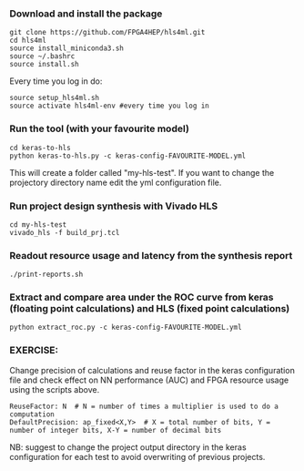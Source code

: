 ### Download and install the package

```
git clone https://github.com/FPGA4HEP/hls4ml.git
cd hls4ml
source install_miniconda3.sh
source ~/.bashrc
source install.sh
```

Every time you log in do:

```
source setup_hls4ml.sh
source activate hls4ml-env #every time you log in
```

### Run the tool (with your favourite model)

```
cd keras-to-hls
python keras-to-hls.py -c keras-config-FAVOURITE-MODEL.yml
```

This will create a folder called "my-hls-test". If you want to change the projectory directory name edit the yml configuration file.

### Run project design synthesis with Vivado HLS

```
cd my-hls-test
vivado_hls -f build_prj.tcl
```

### Readout resource usage and latency from the synthesis report

```
./print-reports.sh
```

### Extract and compare area under the ROC curve from keras (floating point calculations) and HLS (fixed point calculations)

```
python extract_roc.py -c keras-config-FAVOURITE-MODEL.yml
```

### EXERCISE:

Change precision of calculations and reuse factor in the keras configuration file and check effect on NN performance (AUC) and FPGA resource usage using the scripts above.

```
ReuseFactor: N  # N = number of times a multiplier is used to do a computation 
DefaultPrecision: ap_fixed<X,Y>  # X = total number of bits, Y = number of integer bits, X-Y = number of decimal bits
```

NB: suggest to change the project output directory in the keras configuration for each test to avoid overwriting of previous projects.
